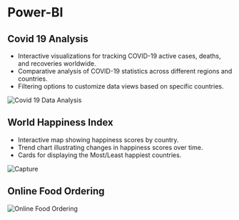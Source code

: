# Power-BI
## Covid 19 Analysis 

- Interactive visualizations for tracking COVID-19 active cases, deaths, and recoveries worldwide.
- Comparative analysis of COVID-19 statistics across different regions and countries.
- Filtering options to customize data views based on specific countries.

![Covid 19 Data Analysis](https://github.com/Vignesh227/Power-BI/assets/96369223/16df58f4-9270-470b-9859-24e76ac6b687)

## World Happiness Index

- Interactive map showing happiness scores by country.
- Trend chart illustrating changes in happiness scores over time.
- Cards for displaying the Most/Least happiest countries.

![Capture](https://github.com/Vignesh227/Power-BI/assets/96369223/3384fe92-9bcb-4aed-bf9d-c010c1f39c48)

## Online Food Ordering

![Online Food Ordering](https://github.com/Vignesh227/Power-BI/assets/96369223/1c4d6498-e133-4cbf-9447-4d6301b9083a)
